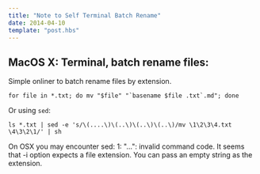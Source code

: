 ```yaml
---
title: "Note to Self Terminal Batch Rename"
date: 2014-04-10
template: "post.hbs"
---
```


## MacOS X: Terminal, batch rename files:

Simple onliner to batch rename files by extension.

```terminal
for file in *.txt; do mv "$file" "`basename $file .txt`.md"; done
```


Or using `sed`:

```terminal
ls *.txt | sed -e 's/\(....\)\(..\)\(..\)\(..\)/mv \1\2\3\4.txt \4\3\2\1/' | sh
```

On OSX you may encounter sed: 1: "...": invalid command code. 
It seems that -i option expects a file extension. You can pass an empty string as the extension.